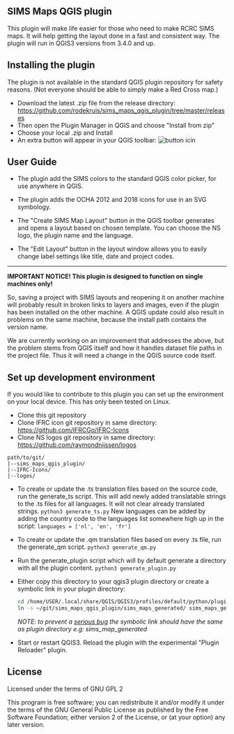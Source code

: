 ## SIMS Maps QGIS plugin

This plugin will make life easier for those who need to make RCRC SIMS maps. It will help getting the layout done in
a fast and consistent way. The plugin will run in QGIS3 versions from 3.4.0 and up.

## Installing the plugin

The plugin is not available in the standard QGIS plugin repository for safety reasons. (Not everyone should be able to simply make a Red Cross map.)

* Download the latest .zip file from the release directory: https://github.com/rodekruis/sims_maps_qgis_plugin/tree/master/releases
* Then open the Plugin Manager in QGIS and choose "Install from zip"
* Choose your local .zip and Install
* An extra button will appear in your QGIS toolbar: ![button icin](https://github.com/rodekruis/sims_maps_qgis_plugin/blob/master/sims_maps/create_layout_crystal.svg "button icon")  

## User Guide

* The plugin add the SIMS colors to the standard QGIS color picker, for use
anywhere in QGIS.

* The plugin adds the OCHA 2012 and 2018 icons for use in an SVG symbology.

* The "Create SIMS Map Layout" button in the QGIS toolbar generates and opens a
layout based on chosen template. You can choose the NS logo, the plugin name and
the language.

* The "Edit Layout" button in the layout window allows you to easily change
label settings like title, date and project codes.

---
**IMPORTANT NOTICE! This plugin is designed to function on single machines only!**

So, saving a project with SIMS layouts and reopening it on another machine will
probably result in broken links to layers and images, even if the plugin has been
installed on the other machine. A QGIS update could also result in problems on
the same machine, because the install path contains the version name.

We are currently working on an improvement that addresses the above, but the problem stems from QGIS itself and how it handles dataset file paths in the project file.
Thus it will need a change in the QGIS source code itself.

## Set up development environment

If you would like to contribute to this plugin you can set up the environment on your local device. This has only been tested on Linux.

* Clone this git repository
* Clone IFRC icon git repository in same directory: https://github.com/IFRCGo/IFRC-Icons
* Clone NS logos git repository in same directory: https://github.com/raymondnijssen/logos

```
path/to/git/
|--sims_maps_qgis_plugin/
|--IFRC-Icons/
|--logos/

```

* To create or update the .ts translation files based on the source code, run the generate_ts script. This will add newly added translatable strings to the .ts files for all languages. It will not clear already translated strings.
```python3 generate_ts.py```
New languages can be added by adding the country code to the languages list somewhere high up in the script:
```languages = ['nl', 'en', 'fr']```

* To create or update the .qm translation files based on every .ts file, run the generate_qm script.
```python3 generate_qm.py```

* Run the generate_plugin script which will by default generate a directory with all the plugin content.
```python3 generate_plugin.py```

* Either copy this directory to your qgis3 plugin directory or create a symbolic link in your plugin directory:

    ```bash
    cd /home/USER/.local/share/QGIS/QGIS3/profiles/default/python/plugins
    ln -s ~/git/sims_maps_qgis_plugin/sims_maps_generated/ sims_maps_generated
    ```
    *NOTE: to prevent a [serious bug](https://github.com/rodekruis/sims_maps_qgis_plugin/issues/39) the symbolic link should have the same as plugin directory e.g: sims_map_generated*

* Start or restart QGIS3. Reload the plugin with the experimental "Plugin Reloader" plugin.


## License

Licensed under the terms of GNU GPL 2

This program is free software; you can redistribute it and/or modify
it under the terms of the GNU General Public License as published by
the Free Software Foundation; either version 2 of the License, or
(at your option) any later version.
